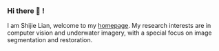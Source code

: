 ### Hi there 👋 !

<!--
**LiamLian0727/LiamLian0727** is a ✨ _special_ ✨ repository because its `README.md` (this file) appears on your GitHub profile.

Here are some ideas to get you started:

- 🔭 I’m currently working on ...
- 🌱 I’m currently learning ...
- 👯 I’m looking to collaborate on ...
- 🤔 I’m looking for help with ...
- 💬 Ask me about ...
- 📫 How to reach me: ...
- 😄 Pronouns: ...
- ⚡ Fun fact: ...
-->
I am Shijie Lian, welcome to my [homepage](https://liamlian0727.github.io/). My research interests are in computer vision and underwater imagery, with a special focus on image segmentation and restoration.
